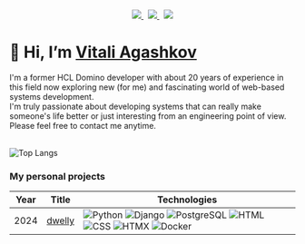 <!-- https://shields.io/ https://simpleicons.org/ https://github.com/simple-icons/simple-icons/blob/develop/slugs.md -->
<p align="center"><br/>
  <a href="https://www.linkedin.com/in/vitali-ahashkau/">
  <img src="https://img.shields.io/badge/linkedin-Vitali%20Agashkov-green?style=flat-square&logo=linkedin">
 </a>&nbsp;
 <a href="mailto:vitali.agashkov@gmail.com">
  <img src="https://img.shields.io/badge/Email-vitali.agashkov%40gmail.com-red?style=flat-square&logo=gmail">
 </a>&nbsp;
  <a href="skype:vitali.agashkov">
  <img src="https://img.shields.io/badge/Skype-vitali.agashkov-blue?style=flat-square&logo=skype">
 </a>
</p>

# 👋 Hi, I’m [Vitali Agashkov](https://github.com/vagashkov)

I'm a former HCL Domino developer with about 20 years of experience in this field now exploring new (for me) and fascinating world of web-based systems development.<br>
I'm truly passionate about developing systems that can really make someone's life better or just interesting from an engineering point of view.<br>
Please feel free to contact me anytime.
<br><br>

<!-- https://github.com/anuraghazra/github-readme-stats -->
![Top Langs](https://github-readme-stats.vercel.app/api/top-langs/?username=vagashkov&theme=tokyonight&langs_count=4)

### My personal projects
<!-- https://github.com/simple-icons/simple-icons/blob/develop/slugs.md -->
| Year | Title                                    | Technologies                           |
|------|------------------------------------------|----------------------------------------|
| 2024 | [dwelly](https://github.com/vagashkov/dwelly) | ![Python](https://img.shields.io/badge/-Python-black?style=flat-square&logo=python) ![Django](https://img.shields.io/badge/-Django-black?style=flat-square&logo=django) ![PostgreSQL](https://img.shields.io/badge/-PostgreSQL-black?style=flat-square&logo=postgresql) ![HTML](https://img.shields.io/badge/-HTML-black?style=flat-square&logo=html5) ![CSS](https://img.shields.io/badge/-CSS-black?style=flat-square&logo=css3) ![HTMX](https://img.shields.io/badge/-HTMX-black?style=flat-square&logo=htmx) ![Docker](https://img.shields.io/badge/-Docker-black?style=flat-square&logo=docker)|
